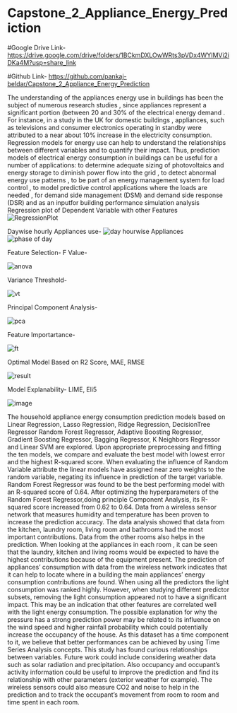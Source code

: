 # Capstone_2_Appliance_Energy_Prediction

#Google Drive Link- https://drive.google.com/drive/folders/1BCkmDXLOwWRts3pVDx4WYIMVi2iDKa4M?usp=share_link

#Github Link- https://github.com/pankaj-beldar/Capstone_2_Appliance_Energy_Prediction

The understanding of the appliances energy use in buildings has been the subject of numerous research studies , since appliances represent a significant portion (between 20 and 30% of the electrical energy demand . For instance, in a study in the UK for domestic buildings , appliances, such as televisions and consumer electronics operating in standby were attributed to a near about 10% increase in the electricity consumption. Regression models for energy use can help to understand the relationships between different variables and to quantify their impact. Thus, prediction models of electrical energy consumption in buildings can be useful for a number of applications: to determine adequate sizing of photovoltaics and energy storage to diminish power flow into the grid , to detect abnormal energy use patterns , to be part of an energy management system for load control , to model predictive control applications where the loads are needed , for demand side management (DSM) and demand side response (DSR) and as an inputfor building performance simulation analysis
Regression plot of Dependent Variable with other Features
![RegressionPlot](https://user-images.githubusercontent.com/111692879/199649195-4d1664f7-f77f-42a3-aad1-6cc368bae5e4.png)

Daywise hourly Appliances use-
![day hourwise Appliances](https://user-images.githubusercontent.com/111692879/199649307-c6a09056-bca3-4dcb-b38b-a54a1e15f233.png)
![phase of day](https://user-images.githubusercontent.com/111692879/199649394-aded34c3-db72-4abc-a097-fcde00638c97.png)

Feature Selection-
F Value-

![anova](https://user-images.githubusercontent.com/111692879/199897826-5f2bdb78-cba0-48b5-aadb-65379506cd63.png)


Variance Threshold-

![vt](https://user-images.githubusercontent.com/111692879/199897863-27922cd9-9e90-48de-8efa-f4dcb9c2c5f4.png)


Principal Component Analysis-

![pca](https://user-images.githubusercontent.com/111692879/199649584-8bd1f456-8bfd-4f89-be8c-e8e0dd734f80.png)

Feature Importartance-

![ft](https://user-images.githubusercontent.com/111692879/199897746-b5a56d96-bfb0-48e8-8c41-af59468be97b.png)


Optimal Model Based on R2 Score, MAE, RMSE

![result](https://user-images.githubusercontent.com/111692879/199649795-25e666c0-d512-4b50-a2f3-1496fc6e6b81.png)

Model Explanability- LIME, Eli5

![image](https://user-images.githubusercontent.com/111692879/199649880-52ae52de-e8f2-41bc-956c-d82e571291d5.png)


The household appliance energy consumption prediction models based on Linear Regression, Lasso Regression, Ridge Regression, DecisionTree Regressor Random Forest Regressor, Adaptive Boosting Regressor, Gradient Boosting Regressor, Bagging Regressor, K Neighbors Regressor and Linear SVM are explored.
Upon appropriate preprocessing and fitting the ten models, we compare and evaluate the best model with lowest error and the highest R-squared score.
When evaluating the influence of Random Variable attribute the linear models have assigned near zero weights to the random variable, negating its influence in prediction of the target variable.
Random Forest Regressor was found to be the best performing model with an R-squared score of 0.64.
After optimizing the hyperparameters of the Random Forest Regressor,doing principle Component Analysis, its R-squared score increased from 0.62 to 0.64.
Data from a wireless sensor network that measures humidity and temperature has been proven to increase the prediction accuracy. The data analysis showed that data from the kitchen, laundry room, living room and bathrooms had the most important contributions. Data from the other rooms also helps in the prediction. When looking at the appliances in each room , it can be seen that the laundry, kitchen and living rooms would be expected to have the highest contributions because of the equipment present. The prediction of appliances’ consumption with data from the wireless network indicates that it can help to locate where in a building the main appliances’ energy consumption contributions are found.
When using all the predictors the light consumption was ranked highly. However, when studying different predictor subsets, removing the light consumption appeared not to have a significant impact. This may be an indication that other features are correlated well with the light energy consumption.
The possible explanation for why the pressure has a strong prediction power may be related to its influence on the wind speed and higher rainfall probability which could potentially increase the occupancy of the house.
As this dataset has a time component to it, we believe that better performances can be achieved by using Time Series Analysis concepts.
This study has found curious relationships between variables. Future work could include considering weather data such as solar radiation and precipitation. Also occupancy and occupant’s activity information could be useful to improve the prediction and find its relationship with other parameters (exterior weather for example). The wireless sensors could also measure CO2 and noise to help in the prediction and to track the occupant’s movement from room to room and time spent in each room.
